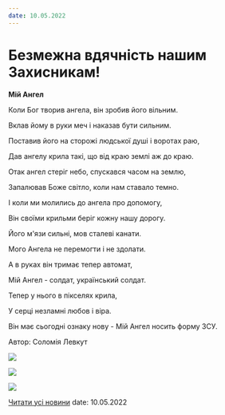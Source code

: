 ```yaml
---
date: 10.05.2022
---
```

# Безмежна вдячність нашим Захисникам!

**Мій Ангел**

Коли Бог творив ангела, він зробив його вільним.

Вклав йому в руки меч і наказав бути сильним.

Поставив його на сторожі людської душі і воротах раю,

Дав ангелу крила такі, що від краю землі аж до краю.

Отак ангел стеріг небо, спускався часом на землю,

Запалював Боже світло, коли нам ставало темно.

І коли ми молились до ангела про допомогу,

Він своїми крильми беріг кожну нашу дорогу.

Його м'язи сильні, мов сталеві канати.

Мого Ангела не перемогти і не здолати.

А в руках він тримає тепер автомат,

Мій Ангел - солдат, український солдат.

Тепер у нього в пікселях крила,

У серці незламні любов і віра.

Він має сьогодні ознаку нову - 
Мій Ангел носить форму ЗСУ.

Автор: Соломія Левкут

![](/images/blog/безмежна-вдячність-нашим-захисникам/зсу2.jpg)

![](/images/blog/безмежна-вдячність-нашим-захисникам/зсу3.jpg)

![](/images/blog/безмежна-вдячність-нашим-захисникам/зсу1.jpg)

[Читати усі новини](/news)
date: 10.05.2022

